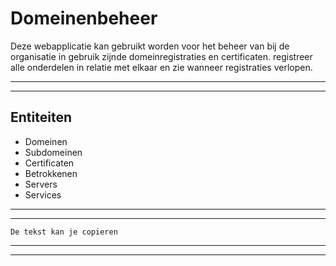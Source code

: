 # Domeinenbeheer

Deze webapplicatie kan gebruikt worden voor het beheer van bij de organisatie in gebruik zijnde domeinregistraties en certificaten.
registreer alle onderdelen in relatie met elkaar en zie wanneer registraties verlopen.

***
***

## Entiteiten

- Domeinen
- Subdomeinen
- Certificaten
- Betrokkenen
- Servers
- Services

***
***

```text
De tekst kan je copieren
```

***
***

